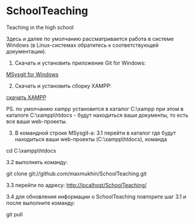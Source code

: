 SchoolTeaching
==============

Teaching in the high school

Здесь и далее по умолчанию рассматривается работа в системе Windows (в Linux-системах обратитесь к соответствующей документации).

1) Скачать и установить приложение Git for Windows:

[MSysgit for Windows](https://github.com/downloads/msysgit/git/Git-1.7.11-preview20120710.exe)

2) Скачать и установить сборку XAMPP:

[скачать XAMPP](http://www.apachefriends.org/download.php?xampp-win32-1.8.1-VC9-installer.exe)

PS. по умолчанию xampp установится в каталог C:\xampp
при этом в каталоге C:\xampp\htdocs - будут находиться ваши документы, то есть все ваши web-проекты.

3) В командной строке MSysgit-а:
 3.1 перейти в каталог где будут находиться ваши web-проекты (C:\xampp\htdocs), команда

cd C:\xampp\htdocs

 3.2 выполнить команду:

git clone git://github.com/maxmukhin/SchoolTeaching.git

 3.3 перейти по адресу:
[http://localhost/SchoolTeaching/](http://localhost/SchoolTeaching/)


 3.4 для обновления информации о SchoolTeaching повторите шаг 3.1 и после выполните команду:

git pull
